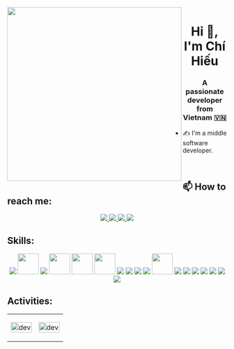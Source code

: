 <img align="left" width="400" src="https://github.githubassets.com/images/modules/profile/profile-first-repo.svg">
<h1 align="center">Hi 👋, I'm Chí Hiếu</h1>
<p align="center">
  <h3 align="center">A passionate developer from Vietnam 🇻🇳 </h3>
</p>


- ✍ I'm a middle software developer.

<br />

## 📫 How to reach me:


<p align="center">
  <a href="https://www.linkedin.com/in/edric-phan-b51064231/" target="_blank">
    <img src="https://img.icons8.com/fluent/48/000000/linkedin.png"/>
  </a>
  <a href="https://www.facebook.com/chihieu.phan.98499/" alt="Facebook">
    <img src="https://img.icons8.com/fluent/48/000000/facebook-new.png" target="_blank" />
  </a> 
  <a href="https://github.com/EdricPhan1997" alt="Github">
    <img src="https://img.icons8.com/fluent/48/000000/github.png"/>
  </a> 
    <a href="https://gitlab.com/devpch.wwp" alt="Github">
     <img src="https://img.icons8.com/color/48/null/gitlab.png"/>
  </a> 
<!--   <a href="https://www.youtube.com/channel/UCaRr1SjyHm61RrLY-DIBm1g" alt="Youtube channel" target="_blank" >
    <img src="https://img.icons8.com/fluent/48/000000/youtube-play.png"/>
  </a>
  <a href="https://www.kaggle.com/nguyenhuynhminhtien" alt="Kaggle" target="_blank" >
    <img src="https://img.icons8.com/windows/48/000000/kaggle.png"/>
  </a>
  <a href="mailto:tiennhm.it@gmail.com" alt="Email">
    <img src="https://img.icons8.com/fluent/48/000000/mailing.png"/>
  </a> -->
</p>

## Skills:
<p align="center">
  <img src="https://img.icons8.com/officel/48/null/react.png"/>
  <img src="https://vuejs.org/logo.svg"  width='48px' height='48px' />
  <img src="https://img.icons8.com/color/48/null/styled-components.png"/>
  <img src="https://gw.alipayobjects.com/zos/rmsportal/KDpgvguMpGfqaHPjicRK.svg" width='48px' height='48px' />
  <img src="https://emotion.sh/logo-48x48.png" width='48px' height='48px' />
  <img src="https://mui.com/static/icons/180x180.png" width='48px' height='48px' />
  <img src="https://img.icons8.com/color/48/null/nodejs.png"/>
  <img src="https://img.icons8.com/arcade/48/null/html-5.png"/>
  <img src="https://img.icons8.com/stickers/48/null/css3.png"/>
  <img src="https://img.icons8.com/color/48/null/javascript--v1.png"/>
  <img src="https://upload.wikimedia.org/wikipedia/commons/thumb/e/ee/.NET_Core_Logo.svg/1200px-.NET_Core_Logo.svg.png" width='48px' height='48px' />
  <img src="https://img.icons8.com/color/48/000000/microsoft-sql-server.png"/>
  <img src="https://img.icons8.com/color/48/000000/mysql-logo.png"/>
  <img src="https://img.icons8.com/color/48/000000/mongodb.png"/>
<!--   <img src="https://img.icons8.com/fluent/48/000000/matlab.png"/> -->
  <img src="https://img.icons8.com/color/48/000000/git.png"/>
  <img src="https://img.icons8.com/color/48/000000/github-2.png"/>
  <img src="https://img.icons8.com/color/48/000000/visual-studio-code-2019.png"/>
  <img src="https://img.icons8.com/color/48/null/visual-studio--v2.png"/>
<!--   <img src="https://img.icons8.com/dusk/48/000000/anaconda.png"/>
  <img src="https://img.icons8.com/fluent/48/000000/spyder-ide.png"/>
  <img src="https://img.icons8.com/color/48/000000/trello.png"/> -->
</p>

## Activities:

<table style="width:100%;">
  <tr>
<!--     <td>
      <img src="https://github-readme-stats.vercel.app/api/top-langs/?username=EdricPhan&bg_color=FFFFFF00&text_color=179fa3&layout=compact&hide=CSS&langs_count=10&custom_title=Top%20ngôn%20ngữ%20được%20dùng" alt="EdricPhan" width="100%"/>
      <img src="https://github-readme-stats.vercel.app/api?username=EdricPhan&bg_color=FFFFFF00&text_color=179fa3&show_icons=true&count_private=true&include_all_commits=true&custom_title=Hoạt%20động%20trên%20Github" alt="EdricPhan" width="100%"/>
    </td> -->
      <td>
      <p align="center"> 
        <img src="https://media2.giphy.com/media/qgQUggAC3Pfv687qPC/giphy.gif" alt="dev" width="100%"/>
      </p>
    </td>
    <td>
      <p align="center"> 
        <img src="https://media2.giphy.com/media/2IudUHdI075HL02Pkk/giphy.gif" alt="dev" width="100%"/>
      </p>
    </td>
  </tr>
</table>

